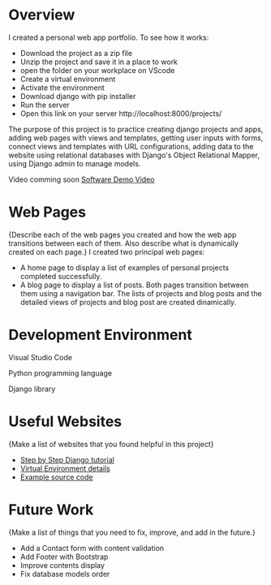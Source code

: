 # Overview

I created a personal web app portfolio.
To see how it works:
* Download the project as a zip file
* Unzip the project and save it in a place to work
* open the folder on your workplace on VScode
* Create a virtual environment
* Activate the environment
* Download django with pip installer
* Run the server
* Open this link on your server http://localhost:8000/projects/ 


The purpose of this project is to practice creating django projects and apps, adding web pages with views and templates, getting user inputs with forms, connect views and templates with URL configurations, adding data to the website using relational databases with Django's Object Relational Mapper, using Django admin to manage models.

Video comming soon
[Software Demo Video](#)

# Web Pages

{Describe each of the web pages you created and how the web app transitions between each of them.  Also describe what is dynamically created on each page.}
I created two principal web pages: 
* A home page to display a list of examples of personal projects completed successfully.
* A blog page to display a list of posts.
Both pages transition between them using a navigation bar.
The lists of projects and blog posts and the detailed views of projects and blog post are created dinamically.

# Development Environment

Visual Studio Code

Python programming language

Django library

# Useful Websites

{Make a list of websites that you found helpful in this project}
* [Step by Step Django tutorial](https://realpython.com/get-started-with-django-1/#set-up-your-development-environment)
* [Virtual Environment details](https://docs.python.org/3/library/venv.html#creating-virtual-environments)
* [Example source code](https://github.com/realpython/materials/tree/master/rp-portfolio)

# Future Work

{Make a list of things that you need to fix, improve, and add in the future.}
* Add a Contact form with content validation
* Add Footer with Bootstrap
* Improve contents display
* Fix database models order